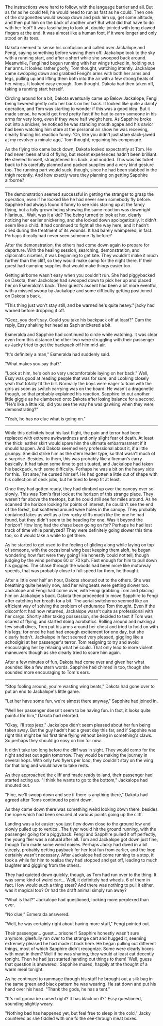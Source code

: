 

The instructions were hard to follow, with the language barrier and all. But as far as he could tell, he would need to run as fast as he could. Then one of the dragonettes would swoop down and pick him up, get some altitude, and then put him on the back of another one? But what did that have to do with her foot? It was fascinating to look at, double-jointed with long clawed fingers at the end. It was almost like a human foot, if it were longer and only stood on its toes.

Dakota seemed to sense his confusion and called over Jackalope and Fengi, saying something before waving them off. Jackalope took to the sky with a running start, and after a short while she swooped back around. Meanwhile, Fengi had begun running with her wings tucked in, holding out her arms. It looked rather goofy, Tom thought, watching intently. Jackalope came swooping down and grabbed Fengi's arms with both her arms and legs, pulling up and lifting them both into the air with a few strong beats of her wings. It looked easy enough, Tom thought. Dakota had then taken off, taking a running start herself.

Circling around for a bit, Dakota eventually came up Below Jackalope, Fengi being lowered gently onto her back on her back. It looked like quite a dainty operation, and Tom was starting to wonder if this was a good idea. But it made sense, he would get tired pretty fast if he had to carry someone in his arms for very long, even if they were half weight here. As Sapphire broke out into a snicker, he noticed he was standing mouth agape and his savior had been watching him stare at the personal air show he was receiving, clearly finding his reaction funny. 'Oh, like you didn't just stare slack-jawed at my revolver a minute ago,' Tom thought, regaining his composure.

As the flying trio came back down, Dakota looked expectantly at Tom. He had never been afraid of flying, but recent experiences hadn't been brilliant. He steeled himself, straightened his back, and nodded. This was his ticket back to his carefully planned and packed supplies and a very kind gesture too. The running part would suck, though, since he had been stabbed in the thigh recently. And how exactly were they planning on getting Sapphire airborne?

***

The demonstration seemed successful in getting the stranger to grasp the operation, even if he looked like he had never seen somebody fly before. Sapphire had always found it funny to see kids staring up at the fancy flying, but a fully grown being showing the same reaction was downright hilarious... Wait, was it a kid? The being turned to look at her, clearly noticing her earlier snickering, and she looked down apologetically. It didn't seem like a child. It had continued to fight all the way here, and it hadn't cried during the treatment of its wounds. It had barely whimpered, in fact. Perhaps it really had never seen someone fly before?

After the demonstration, the others had come down again to prepare for departure. With the healing session, searching, demonstration, and diplomatic niceties, it was beginning to get late. They wouldn't make it much further than the cliff, so they would make camp for the night there. If their guest had camping supplies that would make things easier too.

Getting airborne wasn't easy when you couldn't run. She had piggybacked on Dakota, then Jackolope had swooped down to pick her up and placed her on Esmeralda's back. Their guest's ascent had been a bit more eventful, with a missed swoop by Jackalope and some difficulty getting positioned on Dakota's back.

"This thing just won't stay still, and be warned he's quite heavy." jacky had warned before dropping it off.

"Geez, you don't say. Could you take his backpack off at least?" Cam the reply, Essy shaking her head as Saph snickered a bit.

Esmeralda and Sapphire had continued to circle while watching. It was clear even from this distance the other two were struggling with their passenger as Jacky tried to get the backpack off him mid-air.

"It's definitely a man," Esmeralda had suddenly said.

"What makes you say that?"

"Look at him, he's ooh so very uncomfortable laying on her back." Well, Essy was good at reading people that was for sure, and Looking closely yeah that totally fit the bill. Normally the boys were eager to train with the girls as soon as switch carrying was on the board. He wasn't a dragonette though, so that probably explained his reaction. Sapphire let out another little giggle as he clambered onto Dakota after losing balance for a second. "He's like a little kid, did you see the way he was gawking when they were demonstrating?"

"Yeah, he has no clue what is going on."

***

While this definitely beat his last flight, the pain and terror had been replaced with extreme awkwardness and only slight fear of death. At least the thick leather skirt would spare him the ultimate embarrassment if it should happen. And Dakota seemed very professional about it, if a little grumpy. She did strike him as the stern leader type, so that wasn't much of a surprise. Besides, to them, this was probably like a fireman's carry basically. It had taken some time to get situated, and Jackalope had taken his backpack, with some difficulty. Perhaps he was a bit on the heavy side for this. 'Fat arse,' he cursed himself. He had gotten a little out of shape with his collection of desk jobs, but he tried to keep fit at least.

Once they had gotten ready, they had climbed up over the canopy ever so slowly. This was Tom's first look at the horizon of this strange place. They weren't far above the treetops, but he could still see for miles around. As he scanned the horizon looking for points of interest, he couldn't see the end of the forest, but scattered around were holes in the canopy. They probably contained lakes as well as a few rocky cliffs much like the one he had found, but they didn't seem to be heading for one. Was it beyond the horizon? How long had the chase been going on for? Perhaps he had lost track of time while paralyzed? They were definitely going slower this time too, so it would take a while to get there.

As he started to get used to the feeling of gliding along while laying on top of someone, with the occasional wing beat keeping them aloft, he began wondering how fast were they going? He honestly could not tell, though judging by the wind perhaps 60 or 70 kph. Fast enough for him to pull down his goggles. The chase through the woods had been more like motorway speeds, that was probably close to full speed for them, he thought.

After a little over half an hour, Dakota shouted out to the others. She was breathing quite heavily now, and her wingbeats were getting slower too. Jackalope and Fengi had come over, with Fengi grabbing Tom and placing him on Jackalope's back. Dakota then proceeded to move Sapphire to Fengi after catching her breath for a bit. The aerial switcheroo seemed like an efficient way of solving the problem of endurance Tom thought. Even if the discomfort had now returned, Jackalope wasn't quite as professional with her cargo. Shortly after taking possession, she decided to test if Tom was scared of flying, and started doing acrobatics. Rolling around and making a few small dives, Tom put his arms around her chest and tried to hold on with his legs; for once he had had enough excitement for one day, but she clearly hadn't. Jackalope in fact seemed very pleased, giggling like a schoolgirl at her passenger's terror. Tom resigning to try and avoid encouraging her by relaxing what he could. That only lead to more violent maneuvers though as she clearly tried to scare him again.

After a few minutes of fun, Dakota had come over and given her what sounded like a few stern words. Sapphire had chimed in too, though she sounded more encouraging to Tom's ears.

***

"Stop fooling around, you're wasting wing beats," Dakota had gone over to put an end to Jackalope's little game.

"Let her have some fun, we're almost there anyway," Sapphire had joined in.

"Well her passenger doesn't seem to be having fun. In fact, it looks quite painful for him," Dakota had retorted.

"Okay, I'll stop jeez," Jackalope didn't seem pleased about her fun being taken away. But the guy hadn't had a great day this far, and if Sapphire was right this might be his first time flying without being in something's claws. So perhaps they should go easy on him for now.

It didn't take too long before the cliff was in sight. They would camp for the night and set out again tomorrow. They would be making the journey in several hops. With only two flyers per load, they couldn't stay on the wing for that long and would have to take rests.

As they approached the cliff and made ready to land, their passenger had started acting up. "I think he wants to go to the bottom," Jackalope had shouted out.

"Fine, we'll swoop down and see if there is anything there," Dakota had agreed after Toms continued to point down.

As they came down there was something weird looking down there, besides the rope which had been secured at various points going up the cliff.

Landing was a lot easier: you just flew down close to the ground low and slowly pulled up to vertical. The flyer would hit the ground running, with the passenger going for a piggyback. Fengi and Sapphire pulled it off perfectly, the young flier was a natural after all. Tom and Jackalope got down just fine, though Tom made some weird noises. Perhaps Jacky had dived in a bit steeply, probably getting payback for her lost fun from earlier, and the loop certainly wasn't necessary. After Jackalope had come running to a stop, it took a while for him to realize they had stopped and get off, leading to much laughter and giggling from the others.

They had quieted down quickly, though, as Tom had run over to the thing. It was some kind of weird cart... Well, it definitely had wheels. 6 of them in fact. How would such a thing steer? And there was nothing to pull it either, was it magical too? Or had the draft animal simply run away?

"What is that?" Jackalope had questioned, looking more perplexed than ever.

"No clue," Esmeralda answered.

"Well, he was certainly right about having more stuff," Fengi pointed out.

Their passenger... guest... prisoner? Sapphire honestly wasn't sure anymore, gleefully ran over to the strange cart and hugged it, seeming extremely pleased he had made it back here. He began pulling out different things, most of which Sapphire didn't recognize. Some were clearly boxes with meat in them? Well if he was sharing, they would at least eat decently tonight. Then he had just started handing out things to them! 'Well, guess that question is answered,' Sapphire mused, happily at the thought of a warm meal tonight.

As he continued to rummage through his stuff he brought out a silk bag in the same green and black pattern he was wearing. He sat down and put his hand over his head. "Thank the gods, he has a tent."

"It's not gonna be cursed right? It has black on it?" Essy questioned, sounding slightly weary.

"Nothing bad has happened yet, but feel free to sleep in the cold," Jacky countered as she fiddled with one fo the see-through meat boxes.